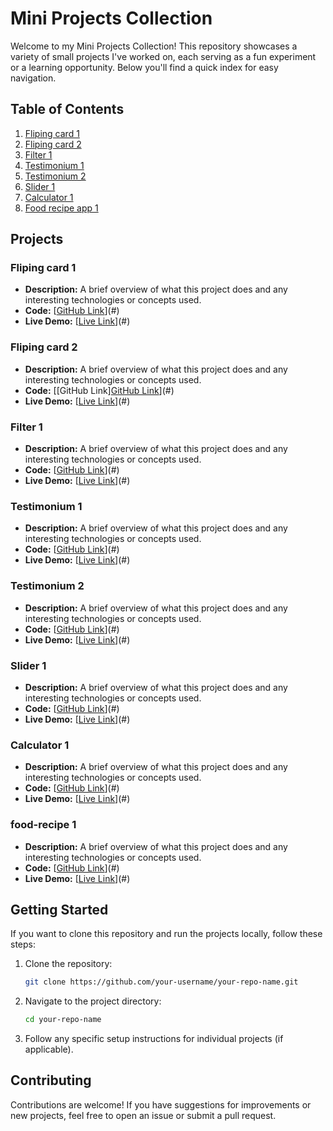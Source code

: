 
# Mini Projects Collection

Welcome to my Mini Projects Collection! This repository showcases a variety of small projects I've worked on, each serving as a fun experiment or a learning opportunity. Below you'll find a quick index for easy navigation.

## Table of Contents

1. [Fliping card 1](#Fliping-card-1)
2. [Fliping card 2](#Fliping-card-2)
3. [Filter 1](#Filter-1)
4. [Testimonium 1](#testimonium-1)
5. [Testimonium 2](#testimonium-2)
6. [Slider 1](#slider-1)
7. [Calculator 1](#calculator-1)
8. [Food recipe app 1](#food-recipe-1)


## Projects

### Fliping card 1
- **Description:** A brief overview of what this project does and any interesting technologies or concepts used.
- **Code:** [[GitHub Link]()](#)
- **Live Demo:** [[Live Link]()](#)

### Fliping card 2
- **Description:** A brief overview of what this project does and any interesting technologies or concepts used.
- **Code:** [[GitHub Link][GitHub Link]()](#)
- **Live Demo:** [[Live Link]()](#)

### Filter 1
- **Description:** A brief overview of what this project does and any interesting technologies or concepts used.
- **Code:** [[GitHub Link](https://github.com/mustafizurm/javascript_mini_projects/tree/main/2-filter/1-project)](#)
- **Live Demo:** [[Live Link](https://4-all-javascript-mini-projects.netlify.app/2-filter/1-project/)](#)

### Testimonium 1
- **Description:** A brief overview of what this project does and any interesting technologies or concepts used.
- **Code:** [[GitHub Link](https://github.com/mustafizurm/javascript_mini_projects/tree/main/3-testimonium/1-project)](#)
- **Live Demo:** [[Live Link](https://4-all-javascript-mini-projects.netlify.app/3-testimonium/1-project/)](#)

### Testimonium 2
- **Description:** A brief overview of what this project does and any interesting technologies or concepts used.
- **Code:** [[GitHub Link](https://github.com/mustafizurm/javascript_mini_projects/tree/main/3-testimonium/2-project)](#)
- **Live Demo:** [[Live Link](https://4-all-javascript-mini-projects.netlify.app/3-testimonium/2-project/)](#) 

 ### Slider 1
- **Description:** A brief overview of what this project does and any interesting technologies or concepts used.
- **Code:** [[GitHub Link](https://github.com/mustafizurm/javascript_mini_projects/tree/main/4-slider/1-project)](#)
- **Live Demo:** [[Live Link](https://4-all-javascript-mini-projects.netlify.app/4-slider/1-project)](#)

 ### Calculator 1
- **Description:** A brief overview of what this project does and any interesting technologies or concepts used.
- **Code:** [[GitHub Link](https://github.com/mustafizurm/javascript_mini_projects/tree/main/5-calculator/1-project)](#)
- **Live Demo:** [[Live Link](https://4-all-javascript-mini-projects.netlify.app/5-calculator/1-project/)](#) 

 ### food-recipe 1
- **Description:** A brief overview of what this project does and any interesting technologies or concepts used.
- **Code:** [[GitHub Link](https://github.com/mustafizurm/javascript_mini_projects/tree/main/5-calculator/1-project)](#)
- **Live Demo:** [[Live Link](https://4-all-javascript-mini-projects.netlify.app/5-calculator/1-project/)](#) 

## Getting Started

If you want to clone this repository and run the projects locally, follow these steps:

1. Clone the repository:
   ```bash
   git clone https://github.com/your-username/your-repo-name.git
   ```

2. Navigate to the project directory:
   ```bash
   cd your-repo-name
   ```

3. Follow any specific setup instructions for individual projects (if applicable).

## Contributing

Contributions are welcome! If you have suggestions for improvements or new projects, feel free to open an issue or submit a pull request.
